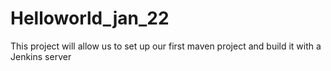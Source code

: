 # Helloworld_jan_22
This project will allow us to set up our first maven project and build it with a Jenkins server

